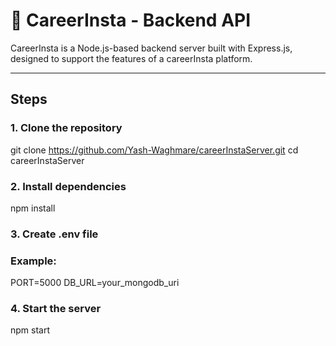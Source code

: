 # 💼 CareerInsta - Backend API

CareerInsta is a Node.js-based backend server built with Express.js, designed to support the features of a careerInsta platform.

---

## Steps 

### 1. Clone the repository
git clone https://github.com/Yash-Waghmare/careerInstaServer.git
cd careerInstaServer

### 2. Install dependencies
npm install

### 3. Create .env file
### Example:
PORT=5000
DB_URL=your_mongodb_uri

### 4. Start the server
npm start




